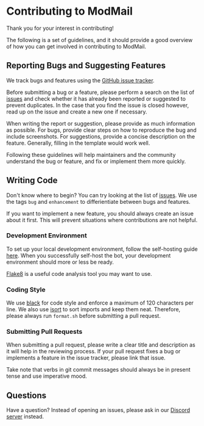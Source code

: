 # Contributing to ModMail

Thank you for your interest in contributing!

The following is a set of guidelines, and it should provide a good overview of how you can get involved in contributing to ModMail.

## Reporting Bugs and Suggesting Features

We track bugs and features using the [GitHub issue tracker](https://github.com/chamburr/modmail/issues).

Before submitting a bug or a feature, please perform a search on the list of [issues](https://github.com/chamburr/modmail/issues) and check whether it has already been reported or suggested to prevent duplicates. In the case that you find the issue is closed however, read up on the issue and create a new one if necessary.

When writing the report or suggestion, please provide as much information as possible. For bugs, provide clear steps on how to reproduce the bug and include screenshots. For suggestions, provide a concise description on the feature. Generally, filling in the template would work well.

Following these guidelines will help maintainers and the community understand the bug or feature, and fix or implement them more quickly.

## Writing Code

Don't know where to begin? You can try looking at the list of [issues](https://github.com/chamburr/modmail/issues). We use the tags `bug` and `enhancement` to differientiate between bugs and features.

If you want to implement a new feature, you should always create an issue about it first. This will prevent situations where contributions are not helpful.

### Development Environment

To set up your local development environment, follow the self-hosting guide [here](https://github.com/chamburr/modmail/blob/master/README.md). When you successfully self-host the bot, your development environment should more or less be ready.

[Flake8](https://gitlab.com/pycqa/flake8) is a useful code analysis tool you may want to use.

### Coding Style

We use [black](https://github.com/psf/black) for code style and enforce a maximum of 120 characters per line. We also use [isort](https://github.com/timothycrosley/isort) to sort imports and keep them neat. Therefore, please always run `format.sh` before submitting a pull request.

### Submitting Pull Requests

When submitting a pull request, please write a clear title and description as it will help in the reviewing process. If your pull request fixes a bug or implements a feature in the issue tracker, please link that issue.

Take note that verbs in git commit messages should always be in present tense and use imperative mood.

## Questions

Have a question? Instead of opening an issues, please ask in our [Discord server](https://discord.gg/wjWJwJB) instead.
